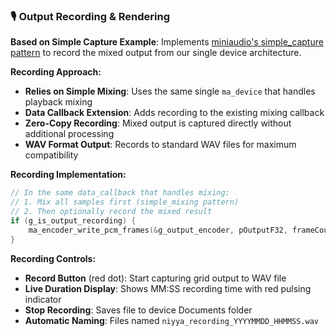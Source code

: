 ### **🎙️ Output Recording & Rendering**
**Based on Simple Capture Example**: Implements [miniaudio's simple_capture pattern](https://miniaud.io/docs/examples/simple_capture.html) to record the mixed output from our single device architecture.

**Recording Approach:**
- **Relies on Simple Mixing**: Uses the same single `ma_device` that handles playback mixing
- **Data Callback Extension**: Adds recording to the existing mixing callback
- **Zero-Copy Recording**: Mixed output is captured directly without additional processing
- **WAV Format Output**: Records to standard WAV files for maximum compatibility

**Recording Implementation:**
```c
// In the same data_callback that handles mixing:
// 1. Mix all samples first (simple_mixing pattern)
// 2. Then optionally record the mixed result
if (g_is_output_recording) {
    ma_encoder_write_pcm_frames(&g_output_encoder, pOutputF32, frameCount, NULL);
}
```

**Recording Controls:**
- **Record Button** (red dot): Start capturing grid output to WAV file
- **Live Duration Display**: Shows MM:SS recording time with red pulsing indicator
- **Stop Recording**: Saves file to device Documents folder
- **Automatic Naming**: Files named `niyya_recording_YYYYMMDD_HHMMSS.wav`
